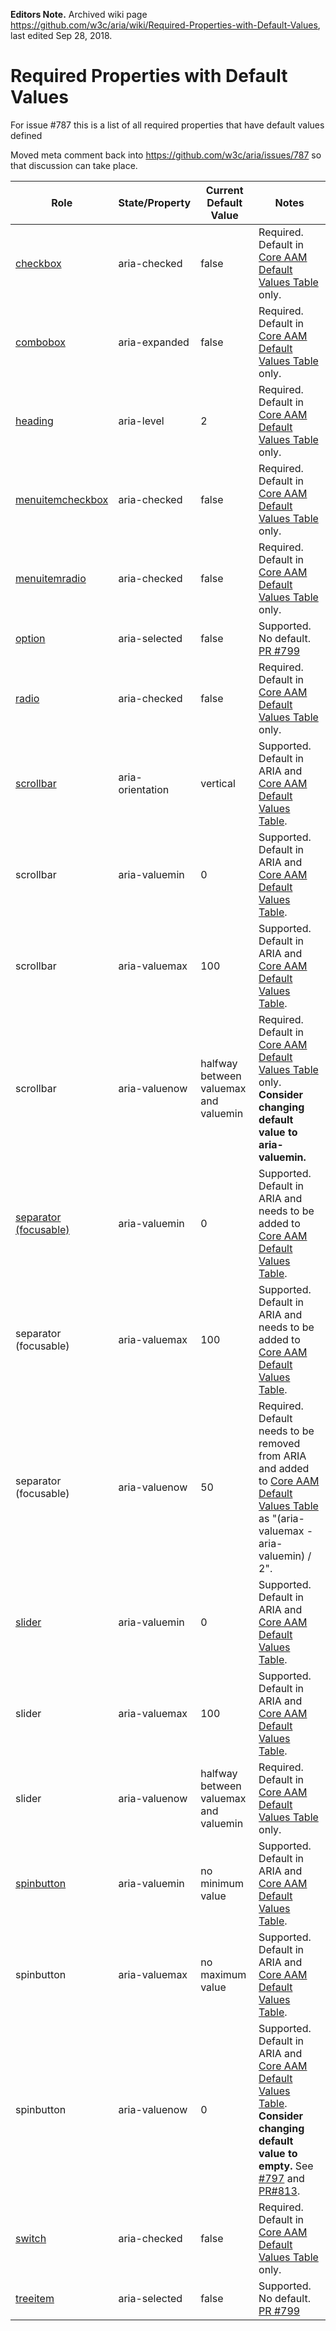 **Editors Note.** Archived wiki page https://github.com/w3c/aria/wiki/Required-Properties-with-Default-Values, last edited Sep 28, 2018.

# Required Properties with Default Values

For issue #787 this is a list of all required properties that have default values defined

Moved meta comment back into https://github.com/w3c/aria/issues/787 so that discussion can take place.

Role | State/Property | Current Default Value | Notes
--- | --- | --- | ---
[checkbox](http://w3c.github.io/aria/#checkbox) | aria-checked | false | Required. Default in [Core AAM Default Values Table](https://w3c.github.io/core-aam/#authorErrorDefaultValuesTable) only.
[combobox](http://w3c.github.io/aria/#combobox) | aria-expanded | false | Required. Default in [Core AAM Default Values Table](https://w3c.github.io/core-aam/#authorErrorDefaultValuesTable) only.
[heading](http://w3c.github.io/aria/#heading) | aria-level | 2 | Required. Default in [Core AAM Default Values Table](https://w3c.github.io/core-aam/#authorErrorDefaultValuesTable) only.
[menuitemcheckbox](http://w3c.github.io/aria/#menuitemcheckbox) | aria-checked | false | Required. Default in [Core AAM Default Values Table](https://w3c.github.io/core-aam/#authorErrorDefaultValuesTable) only.
[menuitemradio](http://w3c.github.io/aria/#menuitemradio) | aria-checked | false | Required. Default in [Core AAM Default Values Table](https://w3c.github.io/core-aam/#authorErrorDefaultValuesTable) only.
[option](http://w3c.github.io/aria/#option) | aria-selected | false | Supported. No default. [PR #799](https://github.com/w3c/aria/pull/799)
[radio](http://w3c.github.io/aria/#radio) | aria-checked | false | Required. Default in [Core AAM Default Values Table](https://w3c.github.io/core-aam/#authorErrorDefaultValuesTable) only.
[scrollbar](http://w3c.github.io/aria/#scrollbar) | aria-orientation | vertical | Supported. Default in ARIA and [Core AAM Default Values Table](https://w3c.github.io/core-aam/#authorErrorDefaultValuesTable).
scrollbar | aria-valuemin | 0 | Supported. Default in ARIA and [Core AAM Default Values Table](https://w3c.github.io/core-aam/#authorErrorDefaultValuesTable).
scrollbar | aria-valuemax | 100 | Supported. Default in ARIA and [Core AAM Default Values Table](https://w3c.github.io/core-aam/#authorErrorDefaultValuesTable).
scrollbar | aria-valuenow | halfway between valuemax and valuemin | Required. Default in [Core AAM Default Values Table](https://w3c.github.io/core-aam/#authorErrorDefaultValuesTable) only. **Consider changing default value to aria-valuemin.**
[separator (focusable)](http://w3c.github.io/aria/#separator) | aria-valuemin | 0 | Supported. Default in ARIA and needs to be added to [Core AAM Default Values Table](https://w3c.github.io/core-aam/#authorErrorDefaultValuesTable).
separator (focusable) | aria-valuemax | 100 | Supported. Default in ARIA and needs to be added to [Core AAM Default Values Table](https://w3c.github.io/core-aam/#authorErrorDefaultValuesTable).
separator (focusable) | aria-valuenow | 50 | Required. Default needs to be removed from ARIA and added to [Core AAM Default Values Table](https://w3c.github.io/core-aam/#authorErrorDefaultValuesTable) as "(aria-valuemax - aria-valuemin) / 2".
[slider](http://w3c.github.io/aria/#slider) | aria-valuemin | 0 | Supported. Default in ARIA and [Core AAM Default Values Table](https://w3c.github.io/core-aam/#authorErrorDefaultValuesTable).
slider | aria-valuemax | 100 | Supported. Default in ARIA and [Core AAM Default Values Table](https://w3c.github.io/core-aam/#authorErrorDefaultValuesTable).
slider | aria-valuenow | halfway between valuemax and valuemin | Required. Default in [Core AAM Default Values Table](https://w3c.github.io/core-aam/#authorErrorDefaultValuesTable) only.
[spinbutton](http://w3c.github.io/aria/#spinbutton) | aria-valuemin | no minimum value | Supported. Default in ARIA and [Core AAM Default Values Table](https://w3c.github.io/core-aam/#authorErrorDefaultValuesTable).
spinbutton | aria-valuemax | no maximum value | Supported. Default in ARIA and [Core AAM Default Values Table](https://w3c.github.io/core-aam/#authorErrorDefaultValuesTable).
spinbutton | aria-valuenow | 0 | Supported. Default in ARIA and [Core AAM Default Values Table](https://w3c.github.io/core-aam/#authorErrorDefaultValuesTable). **Consider changing default value to empty.** See [#797](https://github.com/w3c/aria/issues/797) and [PR#813](https://github.com/w3c/aria/pull/813).
[switch](http://w3c.github.io/aria/#switch) | aria-checked | false | Required. Default in [Core AAM Default Values Table](https://w3c.github.io/core-aam/#authorErrorDefaultValuesTable) only.
[treeitem](http://w3c.github.io/aria/#treeitem) | aria-selected | false | Supported. No default. [PR #799](https://github.com/w3c/aria/pull/799)
